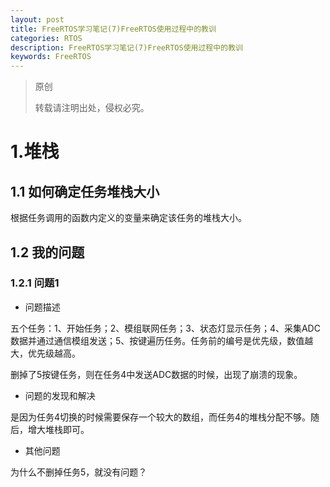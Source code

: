 ```yaml
---
layout: post
title: FreeRTOS学习笔记(7)FreeRTOS使用过程中的教训
categories: RTOS
description: FreeRTOS学习笔记(7)FreeRTOS使用过程中的教训
keywords: FreeRTOS
---
```


> 原创
> 
> 转载请注明出处，侵权必究。

# 1.堆栈
## 1.1 如何确定任务堆栈大小

根据任务调用的函数内定义的变量来确定该任务的堆栈大小。

## 1.2 我的问题
### 1.2.1 问题1
* 问题描述

五个任务：1、开始任务；2、模组联网任务；3、状态灯显示任务；4、采集ADC数据并通过通信模组发送；5、按键遍历任务。任务前的编号是优先级，数值越大，优先级越高。

删掉了5按键任务，则在任务4中发送ADC数据的时候，出现了崩溃的现象。

* 问题的发现和解决

是因为任务4切换的时候需要保存一个较大的数组，而任务4的堆栈分配不够。随后，增大堆栈即可。

* 其他问题

为什么不删掉任务5，就没有问题？

